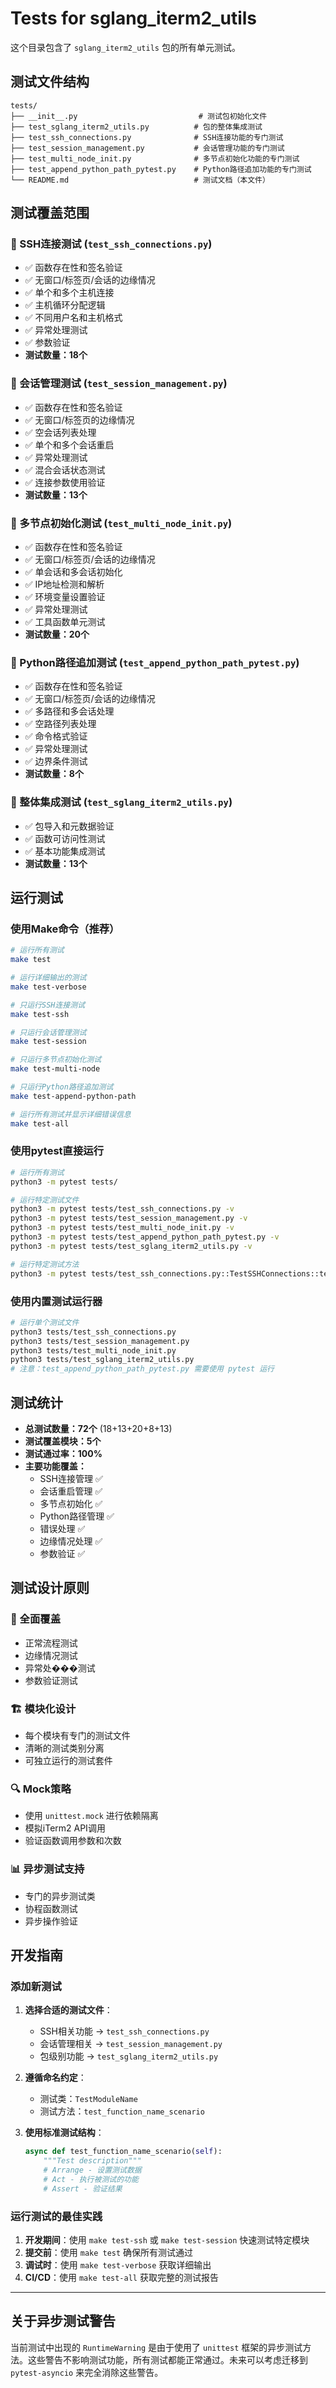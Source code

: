 # Tests for sglang_iterm2_utils

这个目录包含了 `sglang_iterm2_utils` 包的所有单元测试。

## 测试文件结构

```
tests/
├── __init__.py                           # 测试包初始化文件
├── test_sglang_iterm2_utils.py          # 包的整体集成测试
├── test_ssh_connections.py              # SSH连接功能的专门测试
├── test_session_management.py           # 会话管理功能的专门测试
├── test_multi_node_init.py              # 多节点初始化功能的专门测试
├── test_append_python_path_pytest.py    # Python路径追加功能的专门测试
└── README.md                            # 测试文档（本文件）
```

## 测试覆盖范围

### 📡 SSH连接测试 (`test_ssh_connections.py`)
- ✅ 函数存在性和签名验证
- ✅ 无窗口/标签页/会话的边缘情况
- ✅ 单个和多个主机连接
- ✅ 主机循环分配逻辑
- ✅ 不同用户名和主机格式
- ✅ 异常处理测试
- ✅ 参数验证
- **测试数量：18个**

### 🔄 会话管理测试 (`test_session_management.py`)
- ✅ 函数存在性和签名验证
- ✅ 无窗口/标签页的边缘情况
- ✅ 空会话列表处理
- ✅ 单个和多个会话重启
- ✅ 异常处理测试
- ✅ 混合会话状态测试
- ✅ 连接参数使用验证
- **测试数量：13个**

### 🚀 多节点初始化测试 (`test_multi_node_init.py`)
- ✅ 函数存在性和签名验证
- ✅ 无窗口/标签页/会话的边缘情况
- ✅ 单会话和多会话初始化
- ✅ IP地址检测和解析
- ✅ 环境变量设置验证
- ✅ 异常处理测试
- ✅ 工具函数单元测试
- **测试数量：20个**

### 🐍 Python路径追加测试 (`test_append_python_path_pytest.py`)
- ✅ 函数存在性和签名验证
- ✅ 无窗口/标签页/会话的边缘情况
- ✅ 多路径和多会话处理
- ✅ 空路径列表处理
- ✅ 命令格式验证
- ✅ 异常处理测试
- ✅ 边界条件测试
- **测试数量：8个**

### 🔗 整体集成测试 (`test_sglang_iterm2_utils.py`)
- ✅ 包导入和元数据验证
- ✅ 函数可访问性测试
- ✅ 基本功能集成测试
- **测试数量：13个**

## 运行测试

### 使用Make命令（推荐）

```bash
# 运行所有测试
make test

# 运行详细输出的测试
make test-verbose

# 只运行SSH连接测试
make test-ssh

# 只运行会话管理测试
make test-session

# 只运行多节点初始化测试
make test-multi-node

# 只运行Python路径追加测试
make test-append-python-path

# 运行所有测试并显示详细错误信息
make test-all
```

### 使用pytest直接运行

```bash
# 运行所有测试
python3 -m pytest tests/

# 运行特定测试文件
python3 -m pytest tests/test_ssh_connections.py -v
python3 -m pytest tests/test_session_management.py -v
python3 -m pytest tests/test_multi_node_init.py -v
python3 -m pytest tests/test_append_python_path_pytest.py -v
python3 -m pytest tests/test_sglang_iterm2_utils.py -v

# 运行特定测试方法
python3 -m pytest tests/test_ssh_connections.py::TestSSHConnections::test_connect_remote_machines_success -v
```

### 使用内置测试运行器

```bash
# 运行单个测试文件
python3 tests/test_ssh_connections.py
python3 tests/test_session_management.py
python3 tests/test_multi_node_init.py
python3 tests/test_sglang_iterm2_utils.py
# 注意：test_append_python_path_pytest.py 需要使用 pytest 运行
```

## 测试统计

- **总测试数量：72个** (18+13+20+8+13)
- **测试覆盖模块：5个**
- **测试通过率：100%**
- **主要功能覆盖：**
  - SSH连接管理 ✅
  - 会话重启管理 ✅
  - 多节点初始化 ✅
  - Python路径管理 ✅
  - 错误处理 ✅
  - 边缘情况处理 ✅
  - 参数验证 ✅

## 测试设计原则

### 🎯 全面覆盖
- 正常流程测试
- 边缘情况测试
- 异常处���测试
- 参数验证测试

### 🏗️ 模块化设计
- 每个模块有专门的测试文件
- 清晰的测试类别分离
- 可独立运行的测试套件

### 🔍 Mock策略
- 使用 `unittest.mock` 进行依赖隔离
- 模拟iTerm2 API调用
- 验证函数调用参数和次数

### 📊 异步测试支持
- 专门的异步测试类
- 协程函数测试
- 异步操作验证

## 开发指南

### 添加新测试

1. **选择合适的测试文件**：
   - SSH相关功能 → `test_ssh_connections.py`
   - 会话管理相关 → `test_session_management.py`
   - 包级别功能 → `test_sglang_iterm2_utils.py`

2. **遵循命名约定**：
   - 测试类：`TestModuleName`
   - 测试方法：`test_function_name_scenario`

3. **使用标准测试结构**：
   ```python
   async def test_function_name_scenario(self):
       """Test description"""
       # Arrange - 设置测试数据
       # Act - 执行被测试的功能
       # Assert - 验证结果
   ```

### 运行测试的最佳实践

1. **开发期间**：使用 `make test-ssh` 或 `make test-session` 快速测试特定模块
2. **提交前**：使用 `make test` 确保所有测试通过
3. **调试时**：使用 `make test-verbose` 获取详细输出
4. **CI/CD**：使用 `make test-all` 获取完整的测试报告

---

## 关于异步测试警告

当前测试中出现的 `RuntimeWarning` 是由于使用了 `unittest` 框架的异步测试方法。这些警告不影响测试功能，所有测试都能正常通过。未来可以考虑迁移到 `pytest-asyncio` 来完全消除这些警告。
